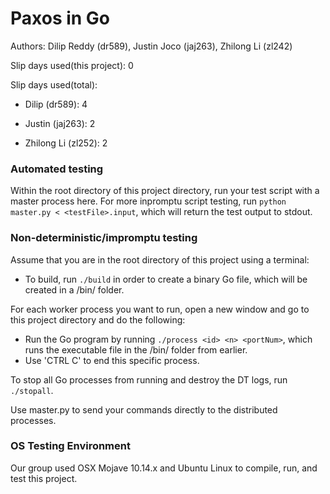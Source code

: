 # Paxos in Go
Authors: Dilip Reddy (dr589), Justin Joco (jaj263), Zhilong Li (zl242)

Slip days used(this project): 0  

Slip days used(total):

* Dilip (dr589): 4

* Justin (jaj263): 2

* Zhilong Li (zl252): 2

### Automated testing 
Within the root directory of this project directory, run your test script with a master process here.
For more inpromptu script testing, run `python master.py < <testFile>.input`, which will return the test output to stdout.

### Non-deterministic/impromptu testing
Assume that you are in the root directory of this project using a terminal:
* To build, run `./build` in order to create a binary Go file, which will be created in a /bin/ folder.

For each worker process you want to run, open a new window and go to this project directory and do the following:
* Run the Go program by running `./process <id> <n> <portNum>`, which runs the executable file in the /bin/ folder from earlier.
* Use 'CTRL C' to end this specific process.

To stop all Go processes from running and destroy the DT logs, run `./stopall`.

Use master.py to send your commands directly to the distributed processes.

### OS Testing Environment
Our group used OSX Mojave 10.14.x and Ubuntu Linux to compile, run, and test this project.






